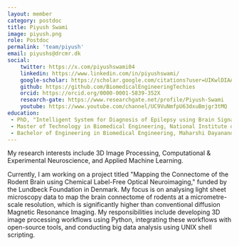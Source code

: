```yaml
---
layout: member
category: postdoc
title: Piyush Swami
image: piyush.png
role: Postdoc
permalink: 'team/piyush'
email: piyushs@drcmr.dk
social:
    twitter: https://x.com/piyushswami04
    linkedin: https://www.linkedin.com/in/piyushswami/
    google-scholar: https://scholar.google.com/citations?user=UIKwlDIAAAAJ&hl=en
    github: https://github.com/BiomedicalEngineeringTechies
    orcid: https://orcid.org/0000-0001-5839-352X
    research-gate: https://www.researchgate.net/profile/Piyush-Swami
    youtube: https://www.youtube.com/channel/UC9VuNmfpU63dxuBmjgr3tMQ
education:
 - PhD, "Intelligent System for Diagnosis of Epilepsy using Brain Signals", Indian Institute of Technology - Delhi (IITD), jointly affiliated with All India Institute of Medical Sciences – Delhi (AIIMS-D)
 - Master of Technology in Biomedical Engineering, National Institute of Technology - Rourkela (NITR), India
 - Bachelor of Engineering in Biomedical Engineering, Maharshi Dayanand University (MDU) - Rohtak, India
---
```


My research interests include 3D Image Processing, Computational & Experimental Neuroscience, and Applied Machine Learning.

Currently, I am working on a project titled "Mapping the Connectome of the Rodent Brain using Chemical Label-Free Optical Neuroimaging," funded by the Lundbeck Foundation in Denmark. My focus is on analysing light sheet microscopy data to map the brain connectome of rodents at a micrometre-scale resolution, which is significantly higher than conventional diffusion Magnetic Resonance Imaging. My responsibilities include developing 3D image processing workflows using Python, integrating these workflows with open-source tools, and conducting big data analysis using UNIX shell scripting.
